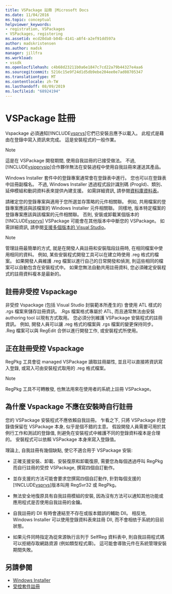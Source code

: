 ```yaml
---
title: VSPackage 註冊 |Microsoft Docs
ms.date: 11/04/2016
ms.topic: conceptual
helpviewer_keywords:
- registration, VSPackages
- VSPackages, registering
ms.assetid: ecd20da8-b04b-4141-a8f4-a2ef91dd597a
author: madskristensen
ms.author: madsk
manager: jillfra
ms.workload:
- vssdk
ms.openlocfilehash: c4b68d23211b0a6e1847c7cd22a79b44327e4aa6
ms.sourcegitcommit: 5216c15e9f24d1d5db9ebe204ee0e7ad08705347
ms.translationtype: MT
ms.contentlocale: zh-TW
ms.lasthandoff: 08/09/2019
ms.locfileid: "68924194"
---
```

# <a name="vspackage-registration"></a>VSPackage 註冊
Vspackage 必須通知[!INCLUDE[vsprvs](../../code-quality/includes/vsprvs_md.md)]它們已安裝且應予以載入。 此程式是藉由在登錄中寫入資訊來完成。 這是安裝程式的一般作業。

> [!NOTE]
> 這是在 VSPackage 開發期間, 使用自我註冊的已接受做法。 不過, [!INCLUDE[vsipprvsip](../../extensibility/includes/vsipprvsip_md.md)]合作夥伴無法在安裝過程中使用自我註冊來運送其產品。

 Windows Installer 套件中的登錄專案通常會在登錄表中進行。 您也可以在登錄表中註冊副檔名。 不過, Windows Installer 透過程式設計識別碼 (ProgId)、類別、延伸模組和動詞資料表來提供內建支援。 如需詳細資訊, 請參閱[資料庫資料表](/windows/desktop/Msi/database-tables)。

 請確定您的登錄專案與適用于您所選並存策略的元件相關聯。 例如, 共用檔案的登錄專案應該與該檔案的 Windows Installer 元件相關聯。 同樣地, 版本特定檔案的登錄專案應該與該檔案的元件相關聯。 否則, 安裝或卸載某個版本的[!INCLUDE[vsprvs](../../code-quality/includes/vsprvs_md.md)] VSPackage 可能會在其他版本中中斷您的 VSPackage。 如需詳細資訊, 請參閱[支援多個版本的 Visual Studio](../../extensibility/supporting-multiple-versions-of-visual-studio.md)。

> [!NOTE]
> 管理註冊最簡單的方式, 就是在開發人員註冊和安裝階段註冊時, 在相同檔案中使用相同的資料。 例如, 某些安裝程式開發工具可以在建立時使用 .reg 格式的檔案。 如果開發人員維護 .reg 檔案以進行自己的日常開發和偵測, 則這些相同的檔案可以自動包含在安裝程式中。 如果您無法自動共用註冊資料, 您必須確定安裝程式的註冊資料複本是最新的。

## <a name="registering-unmanaged-vspackages"></a>註冊非受控 Vspackage
 非受控 Vspackage (包括 Visual Studio 封裝範本所產生的) 會使用 ATL 樣式的 .rgs 檔案來儲存註冊資訊。 .Rgs 檔案格式專屬於 ATL, 而且通常無法由安裝 authoring tool 以現有方式取用。 您必須分別維護 VSPackage 安裝程式的註冊資訊。 例如, 開發人員可以讓 .reg 格式的檔案與 .rgs 檔案的變更保持同步。 .Reg 檔案可以與 RegEdit 合併以進行開發工作, 或安裝程式所使用。

## <a name="registering-managed-vspackages"></a>正在註冊受控 Vspackage
 RegPkg 工具會從 managed VSPackage 讀取註冊屬性, 並且可以直接將資訊寫入登錄, 或寫入可由安裝程式取用的 .reg 格式檔案。

> [!NOTE]
> RegPkg 工具不可轉散發, 也無法用來在使用者的系統上註冊 VSPackage。

## <a name="why-vspackages-should-not-self-register-at-install-time"></a>為什麼 Vspackage 不應在安裝時自行註冊
 您的 VSPackage 安裝程式不應依賴自我註冊。 乍看之下, 只將 VSPackage 的登錄值保留在 VSPackage 本身, 似乎是個不錯的主意。 假設開發人員需要可用於其例行工作和測試的登錄值, 則避免在安裝程式中維護不同的登錄資料複本是合理的。 安裝程式可以依賴 VSPackage 本身來寫入登錄值。

 理論上, 自我註冊有幾個缺點, 使它不適合用于 VSPackage 安裝:

- 正確支援安裝、卸載、安裝復原和卸載復原, 需要您為每個透過呼叫 RegPkg 而自行註冊的受控 VSPackage, 撰寫四個自訂動作。

- 並存支援的方法可能會要求您撰寫四個自訂動作, 針對每個支援的[!INCLUDE[vsprvs](../../code-quality/includes/vsprvs_md.md)]版本叫用 RegSvr32 或 RegPkg。

- 無法安全地復原具有自我註冊模組的安裝, 因為沒有方法可以通知其他功能或應用程式是否使用自我註冊的金鑰。

- 自我註冊的 Dll 有時會連結至不存在或版本錯誤的輔助 Dll。 相反地, Windows Installer 可以使用登錄資料表來註冊 Dll, 而不會相依于系統的目前狀態。

- 如果元件同時指定為從來源執行且列于 SelfReg 資料表中, 則自我註冊程式碼可以拒絕存取網路資源 (例如類型程式庫)。 這可能會導致元件在系統管理安裝期間失敗。

## <a name="see-also"></a>另請參閱
- [Windows Installer](/windows/desktop/Msi/windows-installer-portal)
- [受控套件註冊](https://msdn.microsoft.com/library/f69e0ea3-6a92-4639-8ca9-4c9c210e58a1)
